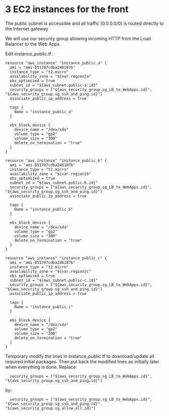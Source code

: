 # 3 EC2 instances for the front

The public subnet is accessible and all traffic (0.0.0.0/0) is routed directly to the Internet gateway

We will use our security group allowing incoming HTTP from the Load Balancer to the Web Apps.



Edit instance_public.tf :
```console
resource "aws_instance" "instance_public_a" {
  ami = "ami-051707cdba246187b"
  instance_type = "t2.micro"
  availability_zone = "${var.region}a"
  ebs_optimized = true
  subnet_id = "${aws_subnet.public-a.id}"
  security_groups = ["${aws_security_group.sg_LB_to_WebApps.id}", "${aws_security_group.sg_ssh_and_ping.id}"]
  associate_public_ip_address = true
  
  tags {
    Name = "instance_public_a"
  }
  
  ebs_block_device {
    device_name = "/dev/sda"
    volume_type = "gp2"
    volume_size = "300"
    delete_on_termination = "true"
  }
}

resource "aws_instance" "instance_public_b" {
  ami = "ami-051707cdba246187b"
  instance_type = "t2.micro"
  availability_zone = "${var.region}b"
  ebs_optimized = true
  subnet_id = "${aws_subnet.public-b.id}"
  security_groups = ["${aws_security_group.sg_LB_to_WebApps.id}", "${aws_security_group.sg_ssh_and_ping.id}"]
  associate_public_ip_address = true
  
  tags {
    Name = "instance_public_b"
  }
  
  ebs_block_device {
    device_name = "/dev/sda"
    volume_type = "gp2"
    volume_size = "300"
    delete_on_termination = "true"
  }
}

resource "aws_instance" "instance_public_c" {
  ami = "ami-051707cdba246187b"
  instance_type = "t2.micro"
  availability_zone = "${var.region}c"
  ebs_optimized = true
  subnet_id = "${aws_subnet.public-c.id}"
  security_groups = ["${aws_security_group.sg_LB_to_WebApps.id}", "${aws_security_group.sg_ssh_and_ping.id}"]
  associate_public_ip_address = true
  
  tags {
    Name = "instance_public_c"
  }
  
  ebs_block_device {
    device_name = "/dev/sda"
    volume_type = "gp2"
    volume_size = "300"
    delete_on_termination = "true"
  }
}

```


Temporary modify the lines in instance_public.tf to download/update all required initial packages.
Then put back the modified lines as initially later when everything is done.
Replace:
```console
  security_groups = ["${aws_security_group.sg_LB_to_WebApps.id}", "${aws_security_group.sg_ssh_and_ping.id}"]

```
by:
```console
  security_groups = ["${aws_security_group.sg_LB_to_WebApps.id}", "${aws_security_group.sg_ssh_and_ping.id}", "${aws_security_group.sg_allow_all.id}"]
```

